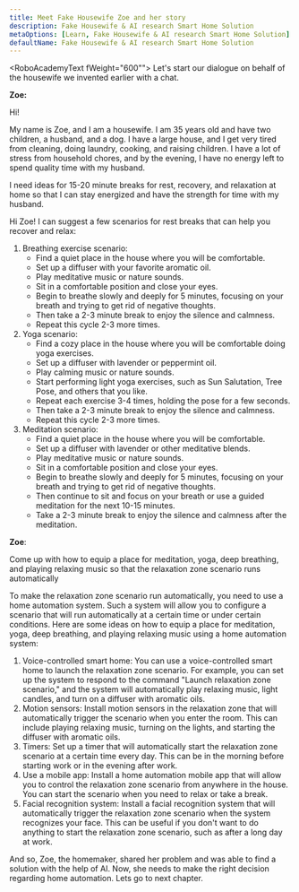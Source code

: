 ```yaml
---
title: Meet Fake Housewife Zoe and her story
description: Fake Housewife & AI research Smart Home Solution
metaOptions: [Learn, Fake Housewife & AI research Smart Home Solution]
defaultName: Fake Housewife & AI research Smart Home Solution
---
```


<LessonImages imageClasses="mb"  src='fake-housewife-and-ai-research-smart-home-solution/lesson-2-banner.png' alt="fake housewife ai" />

<RoboAcademyText fWeight="600"">
Let's start our dialogue on behalf of the housewife we invented earlier with a chat.
</RoboAcademyText>

<RoboAcademyDialog >

**Zoe:**

Hi!

My name is Zoe, and I am a housewife. I am 35 years old and have two children, a husband, and a dog. I have a large house, and I get very tired from cleaning, doing laundry, cooking, and raising children. I have a lot of stress from household chores, and by the evening, I have no energy left to spend quality time with my husband.

I need ideas for 15-20 minute breaks for rest, recovery, and relaxation at home so that I can stay energized and have the strength for time with my husband.


</RoboAcademyDialog>



<RoboAcademyDialog>

<ChatGPT/>

Hi Zoe! I can suggest a few scenarios for rest breaks that can help you recover and relax:

1. Breathing exercise scenario:
    - Find a quiet place in the house where you will be comfortable.
    - Set up a diffuser with your favorite aromatic oil.
    - Play meditative music or nature sounds.
    - Sit in a comfortable position and close your eyes.
    - Begin to breathe slowly and deeply for 5 minutes, focusing on your breath and trying to get rid of negative thoughts.
    - Then take a 2-3 minute break to enjoy the silence and calmness.
    - Repeat this cycle 2-3 more times.
2. Yoga scenario:
    - Find a cozy place in the house where you will be comfortable doing yoga exercises.
    - Set up a diffuser with lavender or peppermint oil.
    - Play calming music or nature sounds.
    - Start performing light yoga exercises, such as Sun Salutation, Tree Pose, and others that you like.
    - Repeat each exercise 3-4 times, holding the pose for a few seconds.
    - Then take a 2-3 minute break to enjoy the silence and calmness.
    - Repeat this cycle 2-3 more times.
3. Meditation scenario:
    - Find a quiet place in the house where you will be comfortable.
    - Set up a diffuser with lavender or other meditative blends.
    - Play meditative music or nature sounds.
    - Sit in a comfortable position and close your eyes.
    - Begin to breathe slowly and deeply for 5 minutes, focusing on your breath and trying to get rid of negative thoughts.
    - Then continue to sit and focus on your breath or use a guided meditation for the next 10-15 minutes.
    - Take a 2-3 minute break to enjoy the silence and calmness after the meditation.

</RoboAcademyDialog>

<RoboAcademyDialog>

**Zoe**:

Come up with how to equip a place for meditation, yoga, deep breathing, and playing relaxing music so that the relaxation zone scenario runs automatically

</RoboAcademyDialog>

<RoboAcademyDialog>

<ChatGPT/>

To make the relaxation zone scenario run automatically, you need to use a home automation system. Such a system will allow you to configure a scenario that will run automatically at a certain time or under certain conditions. Here are some ideas on how to equip a place for meditation, yoga, deep breathing, and playing relaxing music using a home automation system:

1. Voice-controlled smart home: You can use a voice-controlled smart home to launch the relaxation zone scenario. For example, you can set up the system to respond to the command "Launch relaxation zone scenario," and the system will automatically play relaxing music, light candles, and turn on a diffuser with aromatic oils.
2. Motion sensors: Install motion sensors in the relaxation zone that will automatically trigger the scenario when you enter the room. This can include playing relaxing music, turning on the lights, and starting the diffuser with aromatic oils.
3. Timers: Set up a timer that will automatically start the relaxation zone scenario at a certain time every day. This can be in the morning before starting work or in the evening after work.
4. Use a mobile app: Install a home automation mobile app that will allow you to control the relaxation zone scenario from anywhere in the house. You can start the scenario when you need to relax or take a break.
5. Facial recognition system: Install a facial recognition system that will automatically trigger the relaxation zone scenario when the system recognizes your face. This can be useful if you don't want to do anything to start the relaxation zone scenario, such as after a long day at work.

</RoboAcademyDialog>

<RoboAcademyText>

And so, Zoe, the homemaker, shared her problem and was able to find a solution with the help of AI. Now, she needs to make the right decision regarding home automation. Lets go to next chapter.

</RoboAcademyText>